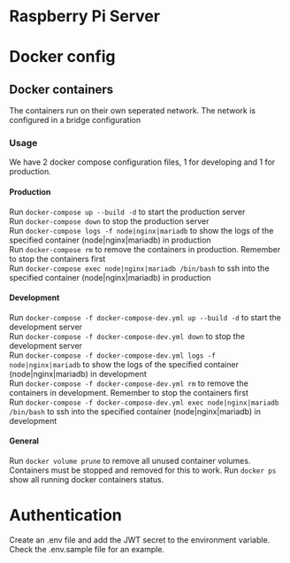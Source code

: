 # Raspberry Pi Server

# Docker config

## Docker containers
The containers run on their own seperated network. The network is configured in a bridge configuration

### Usage
We have 2 docker compose configuration files, 1 for developing and 1 for production.

#### Production
Run `docker-compose up --build -d` to start the production server  
Run `docker-compose down` to stop the production server  
Run `docker-compose logs -f node|nginx|mariadb` to show the logs of the specified container (node|nginx|mariadb) in production  
Run `docker-compose rm` to remove the containers in production. Remember to stop the containers first  
Run `docker-compose exec node|nginx|mariadb /bin/bash` to ssh into the specified container (node|nginx|mariadb) in production  

#### Development
Run `docker-compose -f docker-compose-dev.yml up --build -d` to start the development server  
Run `docker-compose -f docker-compose-dev.yml down` to stop the development server  
Run `docker-compose -f docker-compose-dev.yml logs -f node|nginx|mariadb` to show the logs of the specified container (node|nginx|mariadb) in development  
Run `docker-compose -f docker-compose-dev.yml rm` to remove the containers in development. Remember to stop the containers first  
Run `docker-compose -f docker-compose-dev.yml exec node|nginx|mariadb /bin/bash` to ssh into the specified container (node|nginx|mariadb) in development  

#### General
Run `docker volume prune` to remove all unused container volumes. Containers must be stopped and removed for this to work.
Run `docker ps` show all running docker containers status.

# Authentication
Create an .env file and add the JWT secret to the environment variable. Check the .env.sample file for an example.